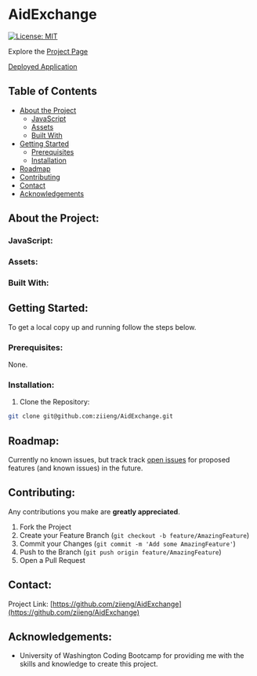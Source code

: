 # AidExchange

[![License: MIT](https://img.shields.io/badge/License-MIT-yellow.svg)](https://opensource.org/licenses/MIT)

Explore the [Project Page](https://github.com/ziieng/AidExchange)

[Deployed Application](https://aidexchange.herokuapp.com/)

## Table of Contents

- [About the Project](#about-the-project)
  - [JavaScript](#JavaScript)
  - [Assets](#Assets)
  - [Built With](#built-with)
- [Getting Started](#getting-started)
  - [Prerequisites](#prerequisites)
  - [Installation](#installation)
- [Roadmap](#roadmap)
- [Contributing](#contributing)
- [Contact](#contact)
- [Acknowledgements](#acknowledgements)

## About the Project:

<!-- The focus of this project was to  -->

<!-- ![Project Gif](gif.gif) -->

### JavaScript:

<!-- * [App.js](https://github.com/ziieng/AidExchange/blob/main/src/App.js) -->

### Assets:

<!-- * [src](https://github.com/ziieng/AidExchange/tree/main/src) -->

### Built With:

<!-- * This app is build upon [Node.js](https://nodejs.org/en/), [React](https://reactjs.org/), and the [Heroku](https://dashboard.heroku.com/apps) application. -->
<!-- [Firebase Authentication](https://react-firebase-js.com)  -->
<!-- [React-pdf/renderer](https://react-pdf.org/) -->

## Getting Started:

To get a local copy up and running follow the steps below.

### Prerequisites:

None.

### Installation:

1. Clone the Repository:

```sh
git clone git@github.com:ziieng/AidExchange.git
```

## Roadmap:

Currently no known issues, but track track [open issues](https://github.com/ziieng/AidExchange/issues) for proposed features (and known issues) in the future.

## Contributing:

Any contributions you make are **greatly appreciated**.

1. Fork the Project
2. Create your Feature Branch (`git checkout -b feature/AmazingFeature`)
3. Commit your Changes (`git commit -m 'Add some AmazingFeature'`)
4. Push to the Branch (`git push origin feature/AmazingFeature`)
5. Open a Pull Request

## Contact:

Project Link: [https://github.com/ziieng/AidExchange](https://github.com/ziieng/AidExchange)

## Acknowledgements:

- University of Washington Coding Bootcamp for providing me with the skills and knowledge to create this project.
